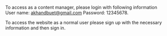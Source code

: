To access as a content manager, please login with following information User name: akhandbuet@gmail.com Password: 12345678.

To access the website as a normal user please sign up with the necessary information and then sign in.
